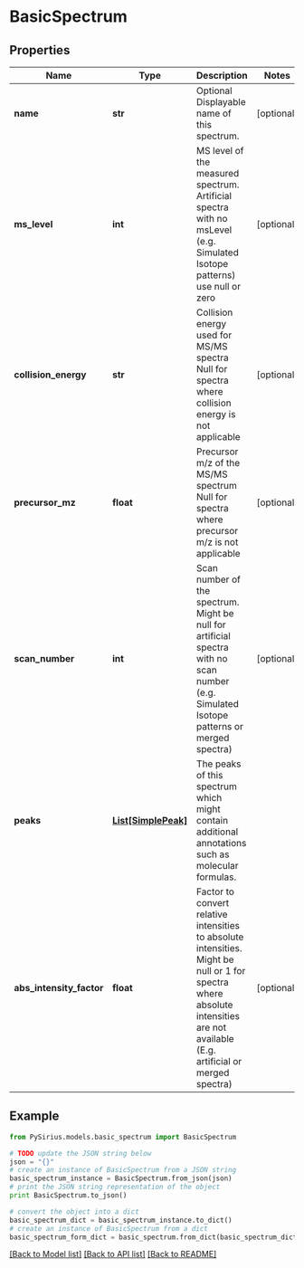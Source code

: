 # BasicSpectrum



## Properties

Name | Type | Description | Notes
------------ | ------------- | ------------- | -------------
**name** | **str** | Optional Displayable name of this spectrum. | [optional] 
**ms_level** | **int** | MS level of the measured spectrum.  Artificial spectra with no msLevel (e.g. Simulated Isotope patterns) use null or zero | [optional] 
**collision_energy** | **str** | Collision energy used for MS/MS spectra  Null for spectra where collision energy is not applicable | [optional] 
**precursor_mz** | **float** | Precursor m/z of the MS/MS spectrum  Null for spectra where precursor m/z is not applicable | [optional] 
**scan_number** | **int** | Scan number of the spectrum.  Might be null for artificial spectra with no scan number (e.g. Simulated Isotope patterns or merged spectra) | [optional] 
**peaks** | [**List[SimplePeak]**](SimplePeak.md) | The peaks of this spectrum which might contain additional annotations such as molecular formulas. | 
**abs_intensity_factor** | **float** | Factor to convert relative intensities to absolute intensities.  Might be null or 1 for spectra where absolute intensities are not available (E.g. artificial or merged spectra) | [optional] 

## Example

```python
from PySirius.models.basic_spectrum import BasicSpectrum

# TODO update the JSON string below
json = "{}"
# create an instance of BasicSpectrum from a JSON string
basic_spectrum_instance = BasicSpectrum.from_json(json)
# print the JSON string representation of the object
print BasicSpectrum.to_json()

# convert the object into a dict
basic_spectrum_dict = basic_spectrum_instance.to_dict()
# create an instance of BasicSpectrum from a dict
basic_spectrum_form_dict = basic_spectrum.from_dict(basic_spectrum_dict)
```
[[Back to Model list]](../README.md#documentation-for-models) [[Back to API list]](../README.md#documentation-for-api-endpoints) [[Back to README]](../README.md)



